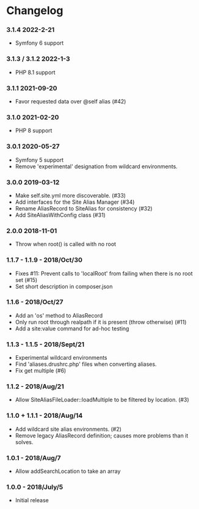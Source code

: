 # Changelog

### 3.1.4 2022-2-21

* Symfony 6 support

### 3.1.3 / 3.1.2 2022-1-3

* PHP 8.1 support

### 3.1.1 2021-09-20

* Favor requested data over @self alias (#42)

### 3.1.0 2021-02-20

* PHP 8 support

### 3.0.1 2020-05-27

* Symfony 5 support
* Remove 'experimental' designation from wildcard environments.

### 3.0.0 2019-03-12

* Make self.site.yml more discoverable. (#33)
* Add interfaces for the Site Alias Manager (#34)
* Rename AliasRecord to SiteAlias for consistency (#32)
* Add SiteAliasWithConfig class (#31)

### 2.0.0 2018-11-01

* Throw when root() is called with no root

### 1.1.7 - 1.1.9 - 2018/Oct/30

* Fixes #11: Prevent calls to 'localRoot' from failing when there is no root set (#15)
* Set short description in composer.json

### 1.1.6 - 2018/Oct/27

* Add an 'os' method to AliasRecord
* Only run root through realpath if it is present (throw otherwise) (#11)
* Add a site:value command for ad-hoc testing

### 1.1.3 - 1.1.5 - 2018/Sept/21

* Experimental wildcard environments
* Find 'aliases.drushrc.php' files when converting aliases.
* Fix get multiple (#6)

### 1.1.2 - 2018/Aug/21

* Allow SiteAliasFileLoader::loadMultiple to be filtered by location. (#3)

### 1.1.0 + 1.1.1 - 2018/Aug/14

* Add wildcard site alias environments. (#2)
* Remove legacy AliasRecord definition; causes more problems than it solves.

### 1.0.1 - 2018/Aug/7

* Allow addSearchLocation to take an array

### 1.0.0 - 2018/July/5

* Initial release

